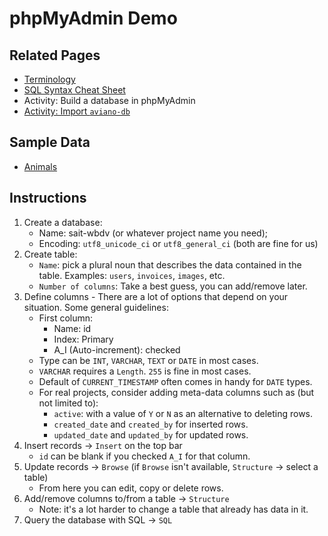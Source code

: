 # phpMyAdmin Demo
## Related Pages
- [Terminology](./)
- [SQL Syntax Cheat Sheet](sql-syntax.md)
- Activity: Build a database in phpMyAdmin
- [Activity: Import `aviano-db`](rentals)

## Sample Data
- [Animals](https://github.com/sait-wbdv/sample-data/blob/main/js/animals.js)

## Instructions
1. Create a database:
    - Name: sait-wbdv (or whatever project name you need);
    - Encoding: `utf8_unicode_ci` or `utf8_general_ci` (both are fine for us)
2. Create table:
    - `Name`: pick a plural noun that describes the data contained in the table. Examples: `users`, `invoices`, `images`, etc.
    - `Number of columns`: Take a best guess, you can add/remove later.
3. Define columns - There are a lot of options that depend on your situation. Some general guidelines:
    - First column:
        - Name: id
        - Index: Primary
        - A_I (Auto-increment): checked
    - Type can be `INT`, `VARCHAR`, `TEXT` or `DATE` in most cases.
    - `VARCHAR` requires a `Length`. `255` is fine in most cases.
    - Default of `CURRENT_TIMESTAMP` often comes in handy for `DATE` types.
    - For real projects, consider adding meta-data columns such as (but not limited to):
        - `active`: with a value of `Y` or `N` as an alternative to deleting rows.
        - `created_date` and `created_by` for inserted rows.
        - `updated_date` and `updated_by` for updated rows.
4. Insert records -> `Insert` on the top bar
    - `id` can be blank if you checked `A_I` for that column.
5. Update records -> `Browse` (if `Browse` isn't available, `Structure` -> select a table)
    - From here you can edit, copy or delete rows.
6. Add/remove columns to/from a table -> `Structure`
    - Note: it's a lot harder to change a table that already has data in it.
7. Query the database with SQL -> `SQL`